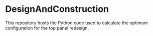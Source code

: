 # DesignAndConstruction

This repository hosts the Python code used to calculate the optimum configuration for the top panel redesign.
